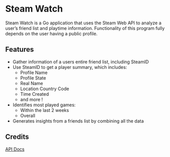 # Steam Watch
Steam Watch is a Go application that uses the Steam Web API to analyze a user’s friend list and playtime information.
Functionality of this program fully depends on the user having a public profile.

## Features
* Gather information of a users entire friend list, including SteamID
* Use SteamID to get a player summary, which includes:
  *  Profile Name
  *  Profile State
  *  Real Name
  *  Location Country Code
  *  Time Created
  *  and more !
* Identifies most played games:
  * Within the last 2 weeks
  * Overall   
* Generates insights from a friends list by combining all the data

## Credits
[API Docs](https://steamcommunity.com/dev)
